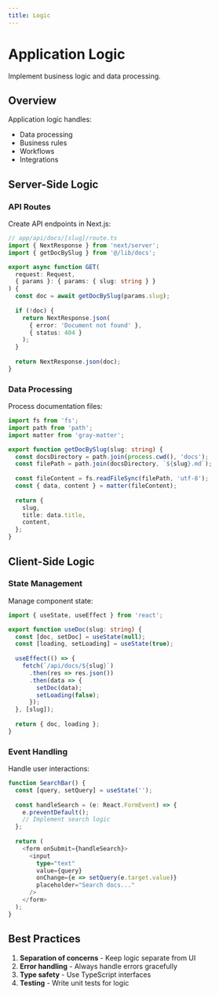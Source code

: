```yaml
---
title: Logic
---
```


# Application Logic

Implement business logic and data processing.

## Overview

Application logic handles:

- Data processing
- Business rules
- Workflows
- Integrations

## Server-Side Logic

### API Routes

Create API endpoints in Next.js:

```typescript
// app/api/docs/[slug]/route.ts
import { NextResponse } from 'next/server';
import { getDocBySlug } from '@/lib/docs';

export async function GET(
  request: Request,
  { params }: { params: { slug: string } }
) {
  const doc = await getDocBySlug(params.slug);
  
  if (!doc) {
    return NextResponse.json(
      { error: 'Document not found' },
      { status: 404 }
    );
  }
  
  return NextResponse.json(doc);
}
```

### Data Processing

Process documentation files:

```typescript
import fs from 'fs';
import path from 'path';
import matter from 'gray-matter';

export function getDocBySlug(slug: string) {
  const docsDirectory = path.join(process.cwd(), 'docs');
  const filePath = path.join(docsDirectory, `${slug}.md`);
  
  const fileContent = fs.readFileSync(filePath, 'utf-8');
  const { data, content } = matter(fileContent);
  
  return {
    slug,
    title: data.title,
    content,
  };
}
```

## Client-Side Logic

### State Management

Manage component state:

```typescript
import { useState, useEffect } from 'react';

export function useDoc(slug: string) {
  const [doc, setDoc] = useState(null);
  const [loading, setLoading] = useState(true);
  
  useEffect(() => {
    fetch(`/api/docs/${slug}`)
      .then(res => res.json())
      .then(data => {
        setDoc(data);
        setLoading(false);
      });
  }, [slug]);
  
  return { doc, loading };
}
```

### Event Handling

Handle user interactions:

```typescript
function SearchBar() {
  const [query, setQuery] = useState('');
  
  const handleSearch = (e: React.FormEvent) => {
    e.preventDefault();
    // Implement search logic
  };
  
  return (
    <form onSubmit={handleSearch}>
      <input
        type="text"
        value={query}
        onChange={e => setQuery(e.target.value)}
        placeholder="Search docs..."
      />
    </form>
  );
}
```

## Best Practices

1. **Separation of concerns** - Keep logic separate from UI
2. **Error handling** - Always handle errors gracefully
3. **Type safety** - Use TypeScript interfaces
4. **Testing** - Write unit tests for logic
